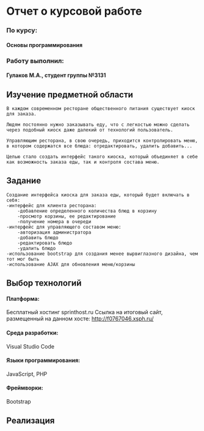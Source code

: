 # Отчет о курсовой работе
### По курсу:
#### Основы программирования
### Работу выполнил:
#### Гулаков М.А., студент группы №3131



## Изучение предметной области

    В каждом современном ресторане общественного питания существует киоск для заказа. 
    
    Людям постоянно нужно заказывать еду, что с легкостью можно сделать через подобный киоск даже далекий от технологий пользователь.
    
    Управляющим ресторана, в свою очередь, приходится контролировать меню, в котором содержатся все блюда: отредактировать, удалить добавить...
    
    Целью стало создать интерфейс такого киоска, который объединяет в себе как возможность заказа еды, так и контроля состава меню.
    
## Задание

    Создание интерфейса киоска для заказа еды, который будет включать в себя:
    -интерфейс для клиента ресторана:
        -добавление определенного количества блюд в корзину
        -просмотр корзины, ее редактирование
        -получение номера в очереди
    -интерфейс для управляющего составом меню:
        -авторизация администратора
        -добавить блюдо
        -редактировать блюдо
        -удалить блюдо
    -использование bootstrap для создания менее вырвиглазного дизайна, чем тот мог быть
    -использование AJAX для обновления меню/корзины
## Выбор технологий

#### Платформа:
Бесплатный хостинг sprinthost.ru
Ссылка на итоговый сайт, размещенный на данном хосте: http://f0767046.xsph.ru/
#### Среда разработки:
Visual Studio Code
#### Языки программирования:
JavaScript, PHP
#### Фреймворки:
Bootstrap

## Реализация

